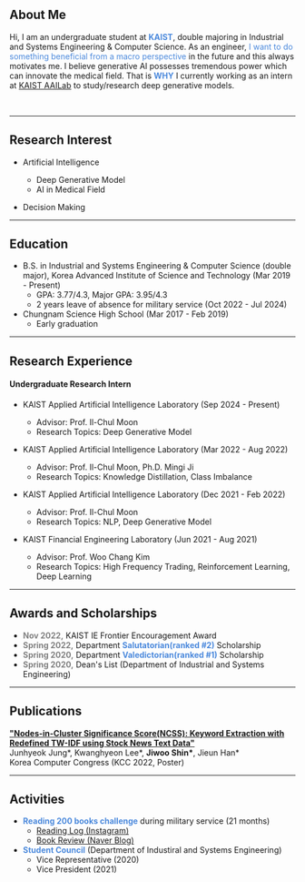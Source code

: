 ## About Me
Hi, I am an undergraduate student at **<span style="color:#4B89DC">KAIST</span>**, double majoring in Industrial and Systems Engineering & Computer Science. As an engineer, <span style="color:#4B89DC">I want to do something beneficial from a macro perspective</span> in the future and this always motivates me. I believe generative AI possesses tremendous power which can innovate the medical field. That is **<span style="color:#4B89DC">WHY</span>** I currently working as an intern at [KAIST AAILab](https://aai.kaist.ac.kr) to study/research deep generative models.

<br>

***

## Research Interest

- Artificial Intelligence
  - Deep Generative Model
  - AI in Medical Field

- Decision Making
  
***

## Education
- B.S. in Industrial and Systems Engineering & Computer Science (double major), Korea Advanced Institute of Science and Technology (Mar 2019 - Present)
  - GPA: 3.77/4.3, Major GPA: 3.95/4.3
  - 2 years leave of absence for military service (Oct 2022 - Jul 2024)
- Chungnam Science High School (Mar 2017 - Feb 2019)
  - Early graduation
  
***

## Research Experience
#### Undergraduate Research Intern
- KAIST Applied Artificial Intelligence Laboratory (Sep 2024 - Present)
  - Advisor: Prof. Il-Chul Moon
  - Research Topics: Deep Generative Model
    
- KAIST Applied Artificial Intelligence Laboratory (Mar 2022 - Aug 2022)
  - Advisor: Prof. Il-Chul Moon, Ph.D. Mingi Ji
  - Research Topics: Knowledge Distillation, Class Imbalance
    
- KAIST Applied Artificial Intelligence Laboratory (Dec 2021 - Feb 2022)
  - Advisor: Prof. Il-Chul Moon
  - Research Topics: NLP, Deep Generative Model
    
- KAIST Financial Engineering Laboratory (Jun 2021 - Aug 2021)
  - Advisor: Prof. Woo Chang Kim
  - Research Topics: High Frequency Trading, Reinforcement Learning, Deep Learning

***

## Awards and Scholarships
- <b><span style="color:grey;">Nov 2022,</span></b> KAIST IE Frontier Encouragement Award
- <b><span style="color:grey;">Spring 2022,</span></b> Department <b><span style="color:#4B89DC;">Salutatorian(ranked #2)</span></b> Scholarship 
- <b><span style="color:grey;">Spring 2020,</span></b> Department <b><span style="color:#4B89DC;">Valedictorian(ranked #1)</span></b> Scholarship
- <b><span style="color:grey;">Spring 2020,</span></b> Dean's List (Department of Industrial and Systems Engineering)

***

## Publications
<b><span style="color:#4B89DC;">["Nodes-in-Cluster Significance Score(NCSS): Keyword Extraction with Redefined TW-IDF using Stock News Text Data"](https://www.dbpia.co.kr/journal/articleDetail?nodeId=NODE11113831)</span></b>
<br>Junhyeok Jung&#42;, Kwanghyeon Lee&#42;, **Jiwoo Shin&#42;**, Jieun Han&#42;
<br>Korea Computer Congress (KCC 2022, Poster)

***

## Activities
- <b><span style="color:#4B89DC;">Reading 200 books challenge</span></b> during military service (21 months)
  - [Reading Log (Instagram)](https://www.instagram.com/chuu_shin_book_list?igsh=MWl0cmpxOWIwbWpmcw==)
  - [Book Review (Naver Blog)](https://m.blog.naver.com/chuushin)
- <b><span style="color:#4B89DC;">Student Council</span></b> (Department of Industiral and Systems Engineering)
  - Vice Representative (2020)
  - Vice President (2021)
